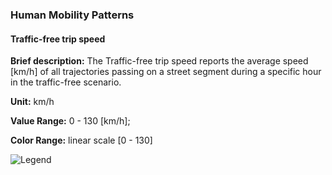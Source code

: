 ### Human Mobility Patterns

#### Traffic-free trip speed

**Brief description:** The Traffic-free trip speed reports the average speed [km/h] of all trajectories passing on a street segment during a specific hour in the traffic-free scenario.

**Unit:** km/h

**Value Range:** 0 - 130 [km/h];

**Color Range:** linear scale [0 - 130]

![Legend](legends/gtif/AQ4_speed.png "Traffic-free trip speed")
